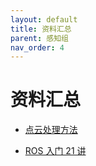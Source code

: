 ```yaml
---
layout: default
title: 资料汇总
parent: 感知组
nav_order: 4
---
```


# 资料汇总

- [点云处理方法](https://www.bilibili.com/video/BV1f94y117vy/?spm_id_from=333.999.0.0)

- [ROS 入门 21 讲](https://www.bilibili.com/video/BV1zt411G7Vn/?spm_id_from=333.337.search-card.all.click&vd_source=d8c2e3e526bedc57e38d8104bef92447)